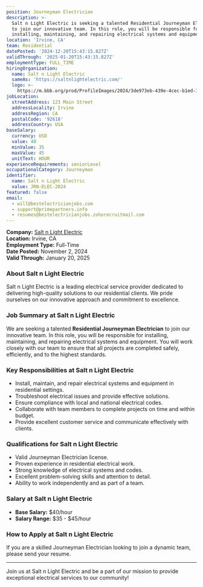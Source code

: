 ```yaml
---
position: Journeyman Electrician
description: >-
  Salt n Light Electric is seeking a talented Residential Journeyman Electrician
  to join our innovative team. In this role, you will be responsible for
  installing, maintaining, and repairing electrical systems and equipment.
location: 'Irvine, CA'
team: Residential
datePosted: '2024-12-20T15:43:15.827Z'
validThrough: '2025-01-20T15:43:15.827Z'
employmentType: FULL_TIME
hiringOrganization:
  name: Salt n Light Electric
  sameAs: 'https://saltnlightelectric.com/'
  logo: >-
    https://m.bbb.org/prod/ProfileImages/2024/3de973eb-439e-4cec-b1ed-13dcc2cc86fa.png
jobLocation:
  streetAddress: 123 Main Street
  addressLocality: Irvine
  addressRegion: CA
  postalCode: '92618'
  addressCountry: USA
baseSalary:
  currency: USD
  value: 40
  minValue: 35
  maxValue: 45
  unitText: HOUR
experienceRequirements: seniorLevel
occupationalCategory: Journeyman
identifier:
  name: Salt n Light Electric
  value: JRN-ELEC-2024
featured: false
email:
  - will@bestelectricianjobs.com
  - support@primepartners.info
  - resumes@bestelectricianjobs.zohorecruitmail.com
---
```


**Company:** [Salt n Light Electric](https://saltnlightelectric.com/)  
**Location:** Irvine, CA  
**Employment Type:** Full-Time  
**Date Posted:** November 2, 2024  
**Valid Through:** January 20, 2025  

### About Salt n Light Electric
Salt n Light Electric is a leading electrical service provider dedicated to delivering high-quality solutions to our residential clients. We pride ourselves on our innovative approach and commitment to excellence.

### Job Summary at Salt n Light Electric
We are seeking a talented **Residential Journeyman Electrician** to join our innovative team. In this role, you will be responsible for installing, maintaining, and repairing electrical systems and equipment. You will work closely with our team to ensure that all projects are completed safely, efficiently, and to the highest standards.

### Key Responsibilities at Salt n Light Electric
- Install, maintain, and repair electrical systems and equipment in residential settings.
- Troubleshoot electrical issues and provide effective solutions.
- Ensure compliance with local and national electrical codes.
- Collaborate with team members to complete projects on time and within budget.
- Provide excellent customer service and communicate effectively with clients.

### Qualifications for Salt n Light Electric
- Valid Journeyman Electrician license.
- Proven experience in residential electrical work.
- Strong knowledge of electrical systems and codes.
- Excellent problem-solving skills and attention to detail.
- Ability to work independently and as part of a team.

### Salary at Salt n Light Electric
- **Base Salary:** $40/hour
- **Salary Range:** $35 - $45/hour

### How to Apply at Salt n Light Electric
If you are a skilled Journeyman Electrician looking to join a dynamic team, please send your resume.

---

Join us at Salt n Light Electric and be a part of our mission to provide exceptional electrical services to our community!

